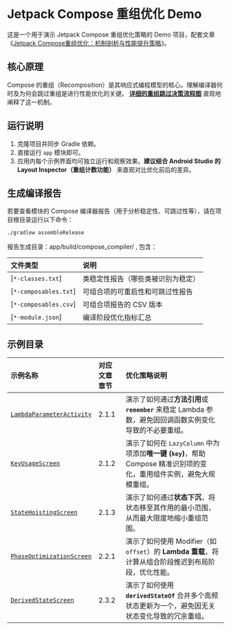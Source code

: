 # Jetpack Compose 重组优化 Demo

这是一个用于演示 Jetpack Compose 重组优化策略的 Demo 项目，配套文章《[Jetpack Compose重组优化：机制剖析与性能提升策略](https://juejin.cn/post/7546118702807842866)》。

## 核心原理

Compose 的重组（Recomposition）是其响应式编程模型的核心。理解编译器何时及为何会跳过重组是进行性能优化的关键。
**[详细的重组跳过决策流程图](./docs/compose-recomposition-skip-flowchart.pdf)** 直观地阐释了这一机制。

## 运行说明

1.  克隆项目并同步 Gradle 依赖。
2.  直接运行 `app` 模块即可。
3.  应用内每个示例界面均可独立运行和观察效果。**建议结合 Android Studio 的 Layout Inspector（重组计数功能）** 来直观对比优化前后的差异。

## 生成编译报告

若要查看模块的 Compose 编译器报告（用于分析稳定性、可跳过性等），请在项目根目录运行以下命令：
```bash
./gradlew assembleRelease
```

报告生成目录：app/build/compose_compiler/ , 包含：

| 文件类型 | 说明 |
| :--- | :--- |
| [`*-classes.txt`]	| 类稳定性报告（哪些类被识别为稳定）|
| [`*-composables.txt`]	| 可组合项的可重启性和可跳过性报告 |
| [`*-composables.csv`]	| 可组合项报告的 CSV 版本 |
| [`*-module.json`]	| 编译阶段优化指标汇总 |

## 示例目录
| 示例名称                                                                                                       | 对应文章章节 | 优化策略说明 |
|:-----------------------------------------------------------------------------------------------------------| :--- | :--- |
| [`LambdaParameterActivity`](app/src/main/java/com/studyh2g/composeoptimization/LambdaParameterActivity.kt) | 2.1.1 | 演示了如何通过**方法引用**或 **`remember`** 来稳定 Lambda 参数，避免因回调函数实例变化导致的不必要重组。 |
| [`KeyUsageScreen`](app/src/main/java/com/studyh2g/composeoptimization/screen/KeyUsageScreen.kt)            | 2.1.2 | 演示了如何在 `LazyColumn` 中为项添加**唯一键 (`key`)**，帮助 Compose 精准识别项的变化，重用组件实例，避免大规模重组。 |
| [`StateHoistingScreen`](app/src/main/java/com/studyh2g/composeoptimization/screen/StateHoistingScreen.kt)  | 2.1.3 | 演示了如何通过**状态下沉**，将状态移至其作用的最小范围，从而最大限度地缩小重组范围。 |
| [`PhaseOptimizationScreen`](app/src/main/java/com/studyh2g/composeoptimization/screen/PhaseOptimizationScreen.kt) | 2.2.1 | 演示了如何使用 Modifier（如 `offset`）的 **Lambda 重载**，将计算从组合阶段推迟到布局阶段，优化性能。 |
| [`DerivedStateScreen`](app/src/main/java/com/studyh2g/composeoptimization/screen/DerivedStateScreen.kt)   | 2.3.2 | 演示了如何使用 **`derivedStateOf`** 合并多个高频状态更新为一个，避免因无关状态变化导致的冗余重组。 |